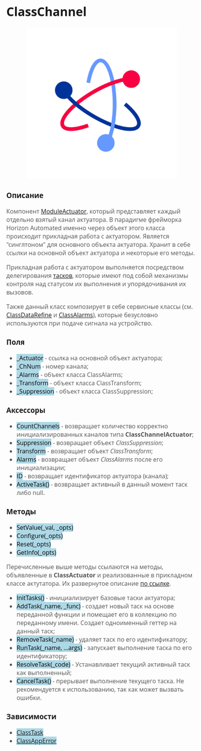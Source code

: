 <div style = "font-family: 'Open Sans', sans-serif; font-size: 16px">

# ClassChannel
<div style = "color: #555">
    <p align="center">
    <img src="./res/logo.png" width="400" title="hover text">
    </p>
</div>

### Описание
<div style = "color: #555">

Компонент [ModuleActuator](./README_MIDDLE.md), который представляет каждый отдельно взятый канал актуатора. В парадигме фрейморка Horizon Automated именно через объект этого класса происходит прикладная работа с актуатором. Является "синглтоном" для основного объекта актуатора. Хранит в себе ссылки на основной объект актуатора и некоторые его методы.  

Прикладная работа с актуатором выполняется посредством делегирования [тасков](./README_TASK.md), которые имеют под собой механизмы контроля над статусом их выполнения и упорядочивания их вызовов.

Также данный класс композирует в себе сервисные классы (см. [ClassDataRefine](./README_DATA_REFINE.md) и [ClassAlarms](./README_ALARMS.md)), которые безусловно используются при подаче сигнала на устройство. 
</div>

### Поля
<div style = "color: #555">

- <mark style="background-color: lightblue">_Actuator</mark> - ссылка на основной объект актуатора;
- <mark style="background-color: lightblue">_ChNum</mark> - номер канала;
- <mark style="background-color: lightblue">_Alarms</mark> - объект класса ClassAlarms;
- <mark style="background-color: lightblue">_Transform</mark> - объект класса ClassTransform;
- <mark style="background-color: lightblue">_Suppression</mark> - объект класса ClassSuppression;
</div>

### Аксессоры
<div style = "color: #555">

- <mark style="background-color: lightblue">CountChannels</mark> - возвращает количество корректно инициализированных каналов типа **ClassChannelActuator**;
- <mark style="background-color: lightblue">Suppression</mark> - возвращает объект *ClassSuppression*;
- <mark style="background-color: lightblue">Transform</mark> - возвращает объект *ClassTransform*;
- <mark style="background-color: lightblue">Alarms</mark> - возвращает объект *ClassAlarms* после его инициализации;
- <mark style="background-color: lightblue">ID</mark> - возвращает идентификатор актуатора (канала);
- <mark style="background-color: lightblue">ActiveTask()</mark> - возвращает активный в данный момент таск либо null.
</div>

### Методы
<div style = "color: #555">

- <mark style="background-color: lightblue">SetValue(_val, _opts)</mark>
- <mark style="background-color: lightblue">Configure(_opts)</mark>
- <mark style="background-color: lightblue">Reset(_opts)</mark>
- <mark style="background-color: lightblue">GetInfo(_opts)</mark>

Перечисленные выше методы ссылаются на методы, объявленные в **ClassActuator** и реализованные в прикладном классе актутатора. Их развернутое описание [по ссылке](./README_MIDDLE.md#методы).

- <mark style="background-color: lightblue">InitTasks()</mark> - инициализирует базовые таски актуатора;
- <mark style="background-color: lightblue">AddTask(_name, _func)</mark> - создает новый таск на основе переданной функции и помещает его в коллекцию по переданному имени. Создает одноименный геттер на данный таск;
- <mark style="background-color: lightblue">RemoveTask(_name)</mark> - удаляет таск по его идентификатору;
- <mark style="background-color: lightblue">RunTask(_name, ...args)</mark> - запускает выполнение таска по его идентификатору;
- <mark style="background-color: lightblue">ResolveTask(_code)</mark> - Устанавливает текущий активный таск как выполненный;
- <mark style="background-color: lightblue">CancelTask()</mark> - прерывает выполнение текущего таска. Не рекомендуется к использованию, так как может вызвать ошибки.

</div>

### Зависимости
<div style = "color: #555">

- <mark style="background-color: lightblue">[ClassTask](./README_TASK.md)</mark>
- <mark style="background-color: lightblue">[ClassAppError](../../plcAppError/res/README.md)</mark>
</div>

</div>